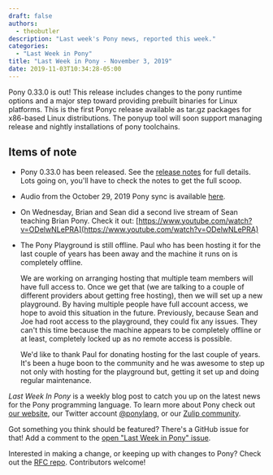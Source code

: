 ```yaml
---
draft: false
authors:
  - theobutler
description: "Last week's Pony news, reported this week."
categories:
  - "Last Week in Pony"
title: "Last Week in Pony - November 3, 2019"
date: 2019-11-03T10:34:28-05:00
---
```


Pony 0.33.0 is out! This release includes changes to the pony runtime options and a major step toward providing prebuilt binaries for Linux platforms. This is the first Ponyc release available as tar.gz packages for x86-based Linux distributions. The ponyup tool will soon support managing release and nightly installations of pony toolchains.
<!-- more -->

## Items of note

- Pony 0.33.0 has been released. See the [release notes](https://github.com/ponylang/ponyc/releases/tag/0.33.0) for full details. Lots going on, you'll have to check the notes to get the full scoop.

- Audio from the October 29, 2019 Pony sync is available [here](https://sync-recordings.ponylang.io/r/2019_10_29.m4a).

- On Wednesday, Brian and Sean did a second live stream of Sean teaching Brian Pony. Check it out: [https://www.youtube.com/watch?v=ODelwNLePRA](https://www.youtube.com/watch?v=ODelwNLePRA)

- The Pony Playground is still offline. Paul who has been hosting it for the last couple of years has been away and the machine it runs on is completely offline.

    We are working on arranging hosting that multiple team members will have full access to. Once we get that (we are talking to a couple of different providers about getting free hosting), then we will set up a new playground. By having multiple people have full account access, we hope to avoid this situation in the future. Previously, because Sean and Joe had root access to the playground, they could fix any issues. They can't this time because the machine appears to be completely offline or at least, completely locked up as no remote access is possible.

    We'd like to thank Paul for donating hosting for the last couple of years. It's been a huge boon to the community and he was awesome to step up not only with hosting for the playground but, getting it set up and doing regular maintenance.

_Last Week In Pony_ is a weekly blog post to catch you up on the latest news for the Pony programming language. To learn more about Pony check out [our website](https://ponylang.io), our Twitter account [@ponylang](https://twitter.com/ponylang), or our [Zulip community](https://ponylang.zulipchat.com).

Got something you think should be featured? There's a GitHub issue for that! Add a comment to the [open "Last Week in Pony" issue](https://github.com/ponylang/ponylang.github.io/issues?q=is%3Aissue+is%3Aopen+label%3Alast-week-in-pony).

Interested in making a change, or keeping up with changes to Pony? Check out the [RFC repo](https://github.com/ponylang/rfcs). Contributors welcome!
